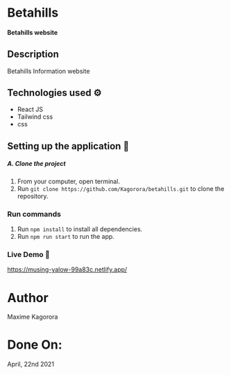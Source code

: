 # Betahills

#### Betahills website

## Description
Betahills Information website

## Technologies used :gear:
- React JS
- Tailwind css
- css

## Setting up the application :wrench:

##### A. Clone the project
1. From your computer, open terminal. 
2. Run `git clone https://github.com/Kagorora/betahills.git` to clone the repository.

### Run commands

1. Run `npm install` to install all dependencies.
2. Run `npm run start` to run the app. 

### Live Demo 🚀 
https://musing-yalow-99a83c.netlify.app/

# Author

Maxime Kagorora


# Done On:
April, 22nd 2021
